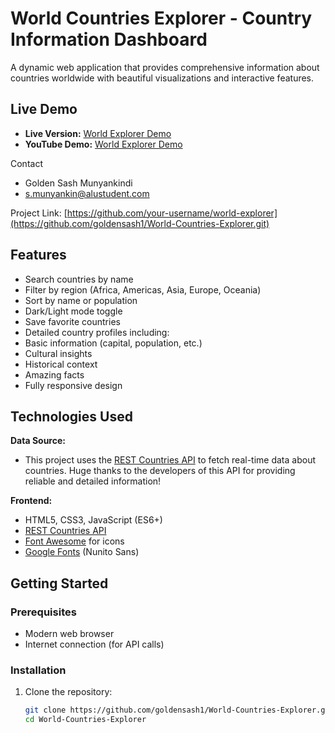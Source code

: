 # World Countries Explorer - Country Information Dashboard

A dynamic web application that provides comprehensive information about countries worldwide with beautiful visualizations and interactive features.
## Live Demo

- **Live Version:** [World Explorer Demo](https://www.goldensash.tech/)  
- **YouTube Demo:** [World Explorer Demo](https://youtu.be/u_lMXOi_rgA) 

Contact
- Golden Sash Munyankindi
- s.munyankin@alustudent.com

Project Link: [https://github.com/your-username/world-explorer](https://github.com/goldensash1/World-Countries-Explorer.git)
## Features

-  Search countries by name
-  Filter by region (Africa, Americas, Asia, Europe, Oceania)
-  Sort by name or population
-  Dark/Light mode toggle
-  Save favorite countries
-  Detailed country profiles including:
  - Basic information (capital, population, etc.)
  - Cultural insights
  - Historical context
  - Amazing facts
-  Fully responsive design

## Technologies Used

**Data Source:**
- This project uses the [REST Countries API](https://restcountries.com/) to fetch real-time data about countries. Huge thanks to the developers of this API for providing reliable and detailed information!

**Frontend:**
- HTML5, CSS3, JavaScript (ES6+)
- [REST Countries API](https://restcountries.com/)
- [Font Awesome](https://fontawesome.com/) for icons
- [Google Fonts](https://fonts.google.com/) (Nunito Sans)

## Getting Started

### Prerequisites
- Modern web browser
- Internet connection (for API calls)

### Installation
1. Clone the repository:
   ```bash
   git clone https://github.com/goldensash1/World-Countries-Explorer.git
   cd World-Countries-Explorer
